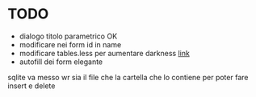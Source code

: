 TODO
====

- dialogo titolo parametrico OK
- modificare nei form id in name
- modificare tables.less per aumentare darkness	[link](https://github.com/twbs/bootstrap/issues/8452)
- autofill dei form elegante


sqlite va messo wr sia il file che la cartella che lo contiene per poter fare insert e delete